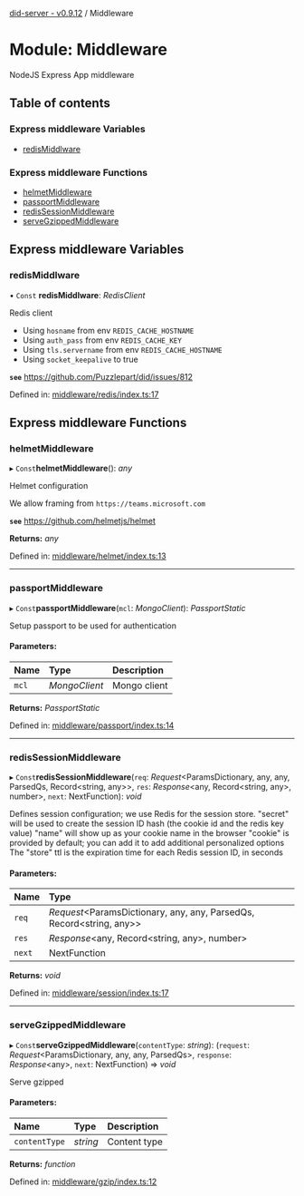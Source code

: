 [did-server - v0.9.12](../README.md) / Middleware

# Module: Middleware

NodeJS Express App middleware

## Table of contents

### Express middleware Variables

- [redisMiddlware](middleware.md#redismiddlware)

### Express middleware Functions

- [helmetMiddleware](middleware.md#helmetmiddleware)
- [passportMiddleware](middleware.md#passportmiddleware)
- [redisSessionMiddleware](middleware.md#redissessionmiddleware)
- [serveGzippedMiddleware](middleware.md#servegzippedmiddleware)

## Express middleware Variables

### redisMiddlware

• `Const` **redisMiddlware**: *RedisClient*

Redis client

- Using `hosname` from env `REDIS_CACHE_HOSTNAME`
- Using `auth_pass` from env `REDIS_CACHE_KEY`
- Using `tls.servername` from env `REDIS_CACHE_HOSTNAME`
- Using `socket_keepalive` to true

**`see`** https://github.com/Puzzlepart/did/issues/812

Defined in: [middleware/redis/index.ts:17](https://github.com/Puzzlepart/did/blob/dev/server/middleware/redis/index.ts#L17)

## Express middleware Functions

### helmetMiddleware

▸ `Const`**helmetMiddleware**(): *any*

Helmet configuration

We allow framing from `https://teams.microsoft.com`

**`see`** https://github.com/helmetjs/helmet

**Returns:** *any*

Defined in: [middleware/helmet/index.ts:13](https://github.com/Puzzlepart/did/blob/dev/server/middleware/helmet/index.ts#L13)

___

### passportMiddleware

▸ `Const`**passportMiddleware**(`mcl`: *MongoClient*): *PassportStatic*

Setup passport to be used for authentication

#### Parameters:

Name | Type | Description |
:------ | :------ | :------ |
`mcl` | *MongoClient* | Mongo client    |

**Returns:** *PassportStatic*

Defined in: [middleware/passport/index.ts:14](https://github.com/Puzzlepart/did/blob/dev/server/middleware/passport/index.ts#L14)

___

### redisSessionMiddleware

▸ `Const`**redisSessionMiddleware**(`req`: *Request*<ParamsDictionary, any, any, ParsedQs, Record<string, any\>\>, `res`: *Response*<any, Record<string, any\>, number\>, `next`: NextFunction): *void*

Defines session configuration; we use Redis for the session store.
"secret" will be used to create the session ID hash (the cookie id and the redis key value)
"name" will show up as your cookie name in the browser
"cookie" is provided by default; you can add it to add additional personalized options
The "store" ttl is the expiration time for each Redis session ID, in seconds

#### Parameters:

Name | Type |
:------ | :------ |
`req` | *Request*<ParamsDictionary, any, any, ParsedQs, Record<string, any\>\> |
`res` | *Response*<any, Record<string, any\>, number\> |
`next` | NextFunction |

**Returns:** *void*

Defined in: [middleware/session/index.ts:17](https://github.com/Puzzlepart/did/blob/dev/server/middleware/session/index.ts#L17)

___

### serveGzippedMiddleware

▸ `Const`**serveGzippedMiddleware**(`contentType`: *string*): (`request`: *Request*<ParamsDictionary, any, any, ParsedQs\>, `response`: *Response*<any\>, `next`: NextFunction) => *void*

Serve gzipped

#### Parameters:

Name | Type | Description |
:------ | :------ | :------ |
`contentType` | *string* | Content type    |

**Returns:** *function*

Defined in: [middleware/gzip/index.ts:12](https://github.com/Puzzlepart/did/blob/dev/server/middleware/gzip/index.ts#L12)
